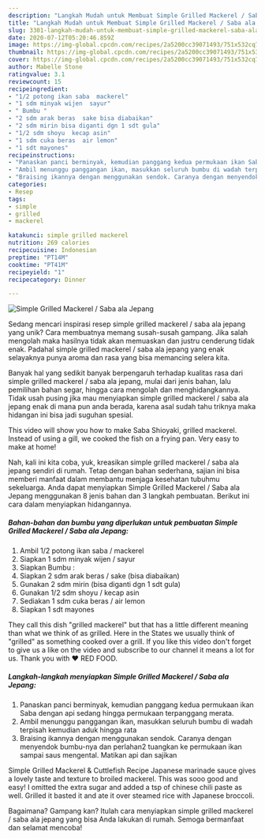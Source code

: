```yaml
---
description: "Langkah Mudah untuk Membuat Simple Grilled Mackerel / Saba ala Jepang yang Lezat Sekali"
title: "Langkah Mudah untuk Membuat Simple Grilled Mackerel / Saba ala Jepang yang Lezat Sekali"
slug: 3301-langkah-mudah-untuk-membuat-simple-grilled-mackerel-saba-ala-jepang-yang-lezat-sekali
date: 2020-07-12T05:20:46.859Z
image: https://img-global.cpcdn.com/recipes/2a5200cc39071493/751x532cq70/simple-grilled-mackerel-saba-ala-jepang-foto-resep-utama.jpg
thumbnail: https://img-global.cpcdn.com/recipes/2a5200cc39071493/751x532cq70/simple-grilled-mackerel-saba-ala-jepang-foto-resep-utama.jpg
cover: https://img-global.cpcdn.com/recipes/2a5200cc39071493/751x532cq70/simple-grilled-mackerel-saba-ala-jepang-foto-resep-utama.jpg
author: Mabelle Stone
ratingvalue: 3.1
reviewcount: 15
recipeingredient:
- "1/2 potong ikan saba  mackerel"
- "1 sdm minyak wijen  sayur"
- " Bumbu "
- "2 sdm arak beras  sake bisa diabaikan"
- "2 sdm mirin bisa diganti dgn 1 sdt gula"
- "1/2 sdm shoyu  kecap asin"
- "1 sdm cuka beras  air lemon"
- "1 sdt mayones"
recipeinstructions:
- "Panaskan panci berminyak, kemudian panggang kedua permukaan ikan Saba dengan api sedang hingga permukaan terpanggang merata."
- "Ambil menunggu panggangan ikan, masukkan seluruh bumbu di wadah terpisah kemudian aduk hingga rata"
- "Braising ikannya dengan menggunakan sendok. Caranya dengan menyendok bumbu-nya dan perlahan2 tuangkan ke permukaan ikan sampai saus mengental. Matikan api dan sajikan"
categories:
- Resep
tags:
- simple
- grilled
- mackerel

katakunci: simple grilled mackerel 
nutrition: 269 calories
recipecuisine: Indonesian
preptime: "PT14M"
cooktime: "PT41M"
recipeyield: "1"
recipecategory: Dinner

---
```



![Simple Grilled Mackerel / Saba ala Jepang](https://img-global.cpcdn.com/recipes/2a5200cc39071493/751x532cq70/simple-grilled-mackerel-saba-ala-jepang-foto-resep-utama.jpg)

Sedang mencari inspirasi resep simple grilled mackerel / saba ala jepang yang unik? Cara membuatnya memang susah-susah gampang. Jika salah mengolah maka hasilnya tidak akan memuaskan dan justru cenderung tidak enak. Padahal simple grilled mackerel / saba ala jepang yang enak selayaknya punya aroma dan rasa yang bisa memancing selera kita.

Banyak hal yang sedikit banyak berpengaruh terhadap kualitas rasa dari simple grilled mackerel / saba ala jepang, mulai dari jenis bahan, lalu pemilihan bahan segar, hingga cara mengolah dan menghidangkannya. Tidak usah pusing jika mau menyiapkan simple grilled mackerel / saba ala jepang enak di mana pun anda berada, karena asal sudah tahu triknya maka hidangan ini bisa jadi suguhan spesial.

This video will show you how to make Saba Shioyaki, grilled mackerel. Instead of using a gill, we cooked the fish on a frying pan. Very easy to make at home!


Nah, kali ini kita coba, yuk, kreasikan simple grilled mackerel / saba ala jepang sendiri di rumah. Tetap dengan bahan sederhana, sajian ini bisa memberi manfaat dalam membantu menjaga kesehatan tubuhmu sekeluarga. Anda dapat menyiapkan Simple Grilled Mackerel / Saba ala Jepang menggunakan 8 jenis bahan dan 3 langkah pembuatan. Berikut ini cara dalam menyiapkan hidangannya.

<!--inarticleads1-->

##### Bahan-bahan dan bumbu yang diperlukan untuk pembuatan Simple Grilled Mackerel / Saba ala Jepang:

1. Ambil 1/2 potong ikan saba / mackerel
1. Siapkan 1 sdm minyak wijen / sayur
1. Siapkan  Bumbu :
1. Siapkan 2 sdm arak beras / sake (bisa diabaikan)
1. Gunakan 2 sdm mirin (bisa diganti dgn 1 sdt gula)
1. Gunakan 1/2 sdm shoyu / kecap asin
1. Sediakan 1 sdm cuka beras / air lemon
1. Siapkan 1 sdt mayones


They call this dish &#34;grilled mackerel&#34; but that has a little different meaning than what we think of as grilled. Here in the States we usually think of &#34;grilled&#34; as something cooked over a grill. If you like this video don&#39;t forget to give us a like on the video and subscribe to our channel it means a lot for us. Thank you with ❤️ RED FOOD. 

<!--inarticleads2-->

##### Langkah-langkah menyiapkan Simple Grilled Mackerel / Saba ala Jepang:

1. Panaskan panci berminyak, kemudian panggang kedua permukaan ikan Saba dengan api sedang hingga permukaan terpanggang merata.
1. Ambil menunggu panggangan ikan, masukkan seluruh bumbu di wadah terpisah kemudian aduk hingga rata
1. Braising ikannya dengan menggunakan sendok. Caranya dengan menyendok bumbu-nya dan perlahan2 tuangkan ke permukaan ikan sampai saus mengental. Matikan api dan sajikan


Simple Grilled Mackerel &amp; Cuttlefish Recipe Japanese marinade sauce gives a lovely taste and texture to broiled mackerel. This was sooo good and easy! I omitted the extra sugar and added a tsp of chinese chili paste as well. Grilled it basted it and ate it over steamed rice with Japanese broccoli. 

Bagaimana? Gampang kan? Itulah cara menyiapkan simple grilled mackerel / saba ala jepang yang bisa Anda lakukan di rumah. Semoga bermanfaat dan selamat mencoba!
